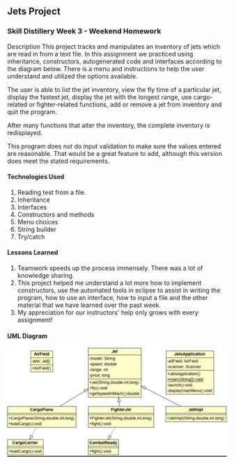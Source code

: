 ## Jets Project

### Skill Distillery Week 3 - Weekend Homework

Description
This project tracks and manipulates an inventory of jets which are read in from a text file. In this assignment we practiced using inheritance, constructors, autogenerated code and interfaces according to the diagram below. There is a menu and instructions to help the user understand and utilized the options available. 

The user is able to list the jet inventory, view the fly time of a particular jet, display the fastest jet, display the jet with the longest range, use cargo-related or fighter-related functions, add or remove a jet from inventory and quit the program.

After many functions that alter the inventory, the complete inventory is redisplayed.

This program does *not* do input validation to make sure the values entered are reasonable. That would be a great feature to add, although this version does meet the stated requirements.

#### Technologies Used
1. Reading test from a file.
2. Inheritance
3. Interfaces
4. Constructors and methods
5. Menu choices
6. String builder
7. Try/catch

#### Lessons Learned
1. Teamwork speeds up the process immensely. There was a lot of knowledge sharing.
2. This project helped me understand a lot more how to implement constructors, use the automated tools in eclipse to assist in writing the program, how to use an interface, how to input a file and the other material that we have learned over the past week.
3. My appreciation for our instructors' help only grows with every assignment!

#### UML Diagram
![UML](JetsProjUML.jpg)





